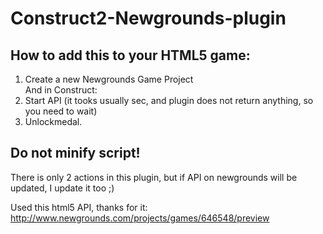 # Construct2-Newgrounds-plugin

How to add this to your HTML5 game:
----------------------------------
1. Create a new Newgrounds Game Project  
And in Construct: 
1. Start API (it tooks usually sec, and plugin does not return anything, so you need to wait) 
2. Unlockmedal.

Do not minify script!
---------------------

There is only 2 actions in this plugin, but if API on newgrounds will be updated, I update it too ;)

Used this html5 API, thanks for it: http://www.newgrounds.com/projects/games/646548/preview
